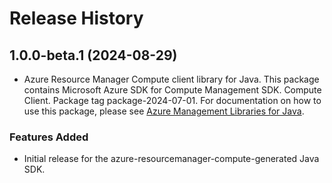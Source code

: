 # Release History

## 1.0.0-beta.1 (2024-08-29)

- Azure Resource Manager Compute client library for Java. This package contains Microsoft Azure SDK for Compute Management SDK. Compute Client. Package tag package-2024-07-01. For documentation on how to use this package, please see [Azure Management Libraries for Java](https://aka.ms/azsdk/java/mgmt).
### Features Added

- Initial release for the azure-resourcemanager-compute-generated Java SDK.
